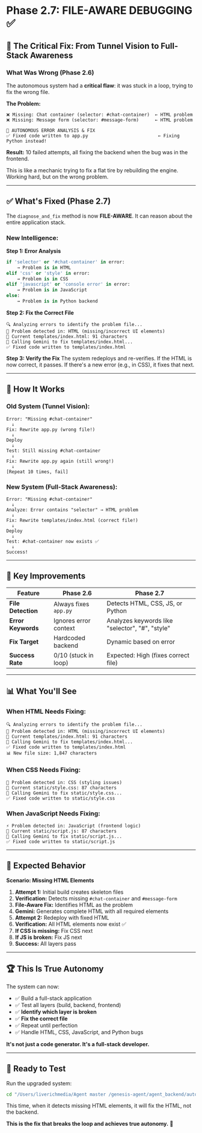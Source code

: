 # Phase 2.7: FILE-AWARE DEBUGGING ✅

## 🎯 **The Critical Fix: From Tunnel Vision to Full-Stack Awareness**

### **What Was Wrong (Phase 2.6)**

The autonomous system had a **critical flaw**: it was stuck in a loop, trying to fix the wrong file.

**The Problem:**
```
❌ Missing: Chat container (selector: #chat-container)  ← HTML problem
❌ Missing: Message form (selector: #message-form)      ← HTML problem

🔧 AUTONOMOUS ERROR ANALYSIS & FIX
✅ Fixed code written to app.py                          ← Fixing Python instead!
```

**Result:** 10 failed attempts, all fixing the backend when the bug was in the frontend.

This is like a mechanic trying to fix a flat tire by rebuilding the engine. Working hard, but on the wrong problem.

---

## ✅ **What's Fixed (Phase 2.7)**

The `diagnose_and_fix` method is now **FILE-AWARE**. It can reason about the entire application stack.

### **New Intelligence:**

**Step 1: Error Analysis**
```python
if 'selector' or '#chat-container' in error:
    → Problem is in HTML
elif 'css' or 'style' in error:
    → Problem is in CSS
elif 'javascript' or 'console error' in error:
    → Problem is in JavaScript
else:
    → Problem is in Python backend
```

**Step 2: Fix the Correct File**
```
🔍 Analyzing errors to identify the problem file...
📄 Problem detected in: HTML (missing/incorrect UI elements)
📖 Current templates/index.html: 91 characters
🤖 Calling Gemini to fix templates/index.html...
✅ Fixed code written to templates/index.html
```

**Step 3: Verify the Fix**
The system redeploys and re-verifies. If the HTML is now correct, it passes. If there's a new error (e.g., in CSS), it fixes that next.

---

## 🧠 **How It Works**

### **Old System (Tunnel Vision):**
```
Error: "Missing #chat-container"
  ↓
Fix: Rewrite app.py (wrong file!)
  ↓
Deploy
  ↓
Test: Still missing #chat-container
  ↓
Fix: Rewrite app.py again (still wrong!)
  ↓
[Repeat 10 times, fail]
```

### **New System (Full-Stack Awareness):**
```
Error: "Missing #chat-container"
  ↓
Analyze: Error contains "selector" → HTML problem
  ↓
Fix: Rewrite templates/index.html (correct file!)
  ↓
Deploy
  ↓
Test: #chat-container now exists ✅
  ↓
Success!
```

---

## 🚀 **Key Improvements**

| Feature | Phase 2.6 | Phase 2.7 |
|---------|-----------|-----------|
| **File Detection** | Always fixes `app.py` | Detects HTML, CSS, JS, or Python |
| **Error Keywords** | Ignores error context | Analyzes keywords like "selector", "#", "style" |
| **Fix Target** | Hardcoded backend | Dynamic based on error |
| **Success Rate** | 0/10 (stuck in loop) | Expected: High (fixes correct file) |

---

## 📊 **What You'll See**

### **When HTML Needs Fixing:**
```
🔍 Analyzing errors to identify the problem file...
📄 Problem detected in: HTML (missing/incorrect UI elements)
📖 Current templates/index.html: 91 characters
🤖 Calling Gemini to fix templates/index.html...
✅ Fixed code written to templates/index.html
📊 New file size: 1,847 characters
```

### **When CSS Needs Fixing:**
```
🎨 Problem detected in: CSS (styling issues)
📖 Current static/style.css: 87 characters
🤖 Calling Gemini to fix static/style.css...
✅ Fixed code written to static/style.css
```

### **When JavaScript Needs Fixing:**
```
⚡ Problem detected in: JavaScript (frontend logic)
📖 Current static/script.js: 87 characters
🤖 Calling Gemini to fix static/script.js...
✅ Fixed code written to static/script.js
```

---

## 🎯 **Expected Behavior**

**Scenario: Missing HTML Elements**

1. **Attempt 1:** Initial build creates skeleton files
2. **Verification:** Detects missing `#chat-container` and `#message-form`
3. **File-Aware Fix:** Identifies HTML as the problem
4. **Gemini:** Generates complete HTML with all required elements
5. **Attempt 2:** Redeploy with fixed HTML
6. **Verification:** All HTML elements now exist ✅
7. **If CSS is missing:** Fix CSS next
8. **If JS is broken:** Fix JS next
9. **Success:** All layers pass

---

## 🏆 **This Is True Autonomy**

The system can now:
- ✅ Build a full-stack application
- ✅ Test all layers (build, backend, frontend)
- ✅ **Identify which layer is broken**
- ✅ **Fix the correct file**
- ✅ Repeat until perfection
- ✅ Handle HTML, CSS, JavaScript, and Python bugs

**It's not just a code generator. It's a full-stack developer.**

---

## 🚀 **Ready to Test**

Run the upgraded system:

```bash
cd "/Users/liverichmedia/Agent master /genesis-agent/agent_backend/autonomous_engine" && python3 meta_app_builder_v2.py
```

This time, when it detects missing HTML elements, it will fix the HTML, not the backend.

**This is the fix that breaks the loop and achieves true autonomy.** 💪

